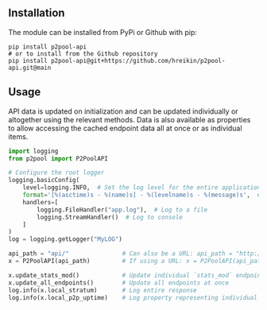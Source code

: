 ## Installation

The module can be installed from PyPi or Github with pip:

```
pip install p2pool-api
# or to install from the Github repository
pip install p2pool-api@git+https://github.com/hreikin/p2pool-api.git@main
```

## Usage

API data is updated on initialization and can be updated individually or altogether using the relevant methods. Data is also available as properties to allow accessing the cached endpoint data all at once or as individual items.

```python
import logging
from p2pool import P2PoolAPI

# Configure the root logger
logging.basicConfig(
    level=logging.INFO,  # Set the log level for the entire application, change to DEBUG to print all responses.
    format='[%(asctime)s - %(name)s] - %(levelname)s - %(message)s',  # Consistent format
    handlers=[
        logging.FileHandler("app.log"),  # Log to a file
        logging.StreamHandler()  # Log to console
    ]
)
log = logging.getLogger("MyLOG")

api_path = "api/"               # Can also be a URL: api_path = "http://example.com/api/"
x = P2PoolAPI(api_path)         # If using a URL: x = P2PoolAPI(api_path, is_remote=True)

x.update_stats_mod()            # Update individual `stats_mod` endpoint
x.update_all_endpoints()        # Update all endpoints at once
log.info(x.local_stratum)       # Log entire response
log.info(x.local_p2p_uptime)    # Log property representing individual data from the API
```